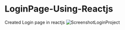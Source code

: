 # LoginPage-Using-Reactjs
Created Login page in reactjs 
![ScreenshotLoginProject](https://user-images.githubusercontent.com/73948800/150090429-5770cf2e-c308-4233-ab05-6d08fee65bdb.jpg)
